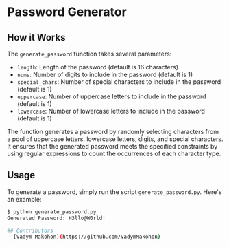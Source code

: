 # Password Generator

## How it Works

The `generate_password` function takes several parameters:

- `length`: Length of the password (default is 16 characters)
- `nums`: Number of digits to include in the password (default is 1)
- `special_chars`: Number of special characters to include in the password (default is 1)
- `uppercase`: Number of uppercase letters to include in the password (default is 1)
- `lowercase`: Number of lowercase letters to include in the password (default is 1)

The function generates a password by randomly selecting characters from a pool of uppercase letters, lowercase letters, digits, and special characters. It ensures that the generated password meets the specified constraints by using regular expressions to count the occurrences of each character type.

## Usage

To generate a password, simply run the script `generate_password.py`. Here's an example:

```bash
$ python generate_password.py
Generated Password: H3llo@W0rld!

## Contributors
- [Vadym Makohon](https://github.com/VadymMakohon)

